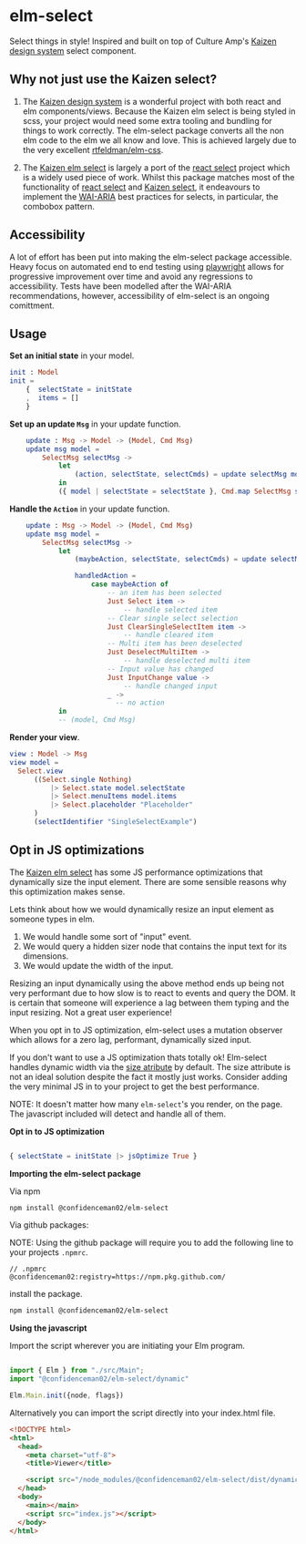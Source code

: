 # elm-select
Select things in style! Inspired and built on top of Culture Amp's [Kaizen design system](https://cultureamp.design) select component. 

## Why not just use the Kaizen select?
1. The [Kaizen design system](https://cultureamp.design/) is a wonderful project with both react and elm components/views. Because the Kaizen elm select is being styled in scss, your project would need some extra tooling and bundling for things to work correctly. The elm-select package converts all the non elm code to the elm we all know and love. This is achieved largely due to the very excellent [rtfeldman/elm-css](https://package.elm-lang.org/packages/rtfeldman/elm-css/latest/).

2. The [Kaizen elm select](https://cultureamp.design/storybook/?path=/story/select-elm--multi-select-searchable) is largely a port of the [react select](https://react-select.com/home) project which is a widely used piece of work. Whilst this package matches most of the functionality of [react select]() and [Kaizen select](), it endeavours to implement the [WAI-ARIA](https://www.w3.org/TR/wai-aria-practices/examples/combobox/aria1.1pattern/listbox-combo.html) best practices for selects, in particular, the combobox pattern.

## Accessibility
A lot of effort has been put into making the elm-select package accessible. Heavy focus on automated end to end testing using [playwright](https://playwright.dev/) allows for progressive improvement over time and avoid any regressions to accessibility. Tests have been modelled after the WAI-ARIA recommendations, however, accessibility of elm-select is an ongoing comittment.

## Usage
__Set an initial state__ in your model.

```elm
init : Model
init = 
    {  selectState = initState
    ,  items = []
    }
```

__Set up an update `Msg`__ in your update function.

```elm
    update : Msg -> Model -> (Model, Cmd Msg)
    update msg model =
        SelectMsg selectMsg ->
            let
                (action, selectState, selectCmds) = update selectMsg model.selectState
            in
            ({ model | selectState = selectState }, Cmd.map SelectMsg selectCmds)

```

__Handle the `Action`__ in your update function.

```elm
    update : Msg -> Model -> (Model, Cmd Msg)
    update msg model =
        SelectMsg selectMsg ->
            let
                (maybeAction, selectState, selectCmds) = update selectMsg model.selectState

                handledAction =
                    case maybeAction of 
                        -- an item has been selected
                        Just Select item ->
                            -- handle selected item
                        -- Clear single select selection
                        Just ClearSingleSelectItem item ->
                            -- handle cleared item
                        -- Multi item has been deselected
                        Just DeselectMultiItem ->
                            -- handle deselected multi item
                        -- Input value has changed
                        Just InputChange value ->
                            -- handle changed input
                        _ ->
                          -- no action
            in
            -- (model, Cmd Msg)
```

__Render your view__.

```elm
view : Model -> Msg
view model =
  Select.view 
      ((Select.single Nothing)
          |> Select.state model.selectState
          |> Select.menuItems model.items
          |> Select.placeholder "Placeholder"
      )
      (selectIdentifier "SingleSelectExample")
```

## Opt in JS optimizations
The [Kaizen elm select](https://cultureamp.design/storybook/?path=/story/select-elm--multi-select-searchable) has some JS performance optimizations that dynamically size the input element. There are some sensible reasons why this optimization makes sense.

Lets think about how we would dynamically resize an input element as someone types in elm.
1. We would handle some sort of "input" event.
2. We would query a hidden sizer node that contains the input text for its dimensions.
3. We would update the width of the input.

Resizing an input dynamically using the above method ends up being not very performant due to how slow is to react to events and query the DOM. It is certain that someone will experience a lag between them typing and the input resizing. Not a great user experience!

When you opt in to JS optimization, elm-select uses a mutation observer which allows for a zero lag, performant, dynamically sized input.

If you don't want to use a JS optimization thats totally ok! Elm-select handles dynamic width via the [size atribute](https://developer.mozilla.org/en-US/docs/Web/HTML/Attributes/size) by default. The size attribute is not an ideal solution despite the fact it mostly just works. Consider adding the very minimal JS in to your project to get the best performance.

NOTE: It doesn't matter how many `elm-select`'s you render, on the page. The javascript included will detect and handle all of them.

__Opt in to JS optimization__
```elm

{ selectState = initState |> jsOptimize True }
```

__Importing the elm-select package__

Via npm
```sh
npm install @confidenceman02/elm-select
```

Via github packages:

NOTE: Using the github package will require you to add the following line to your projects `.npmrc`.
```
// .npmrc 
@confidenceman02:registry=https://npm.pkg.github.com/
```

install the package.

```sh
npm install @confidenceman02/elm-select
```

__Using the javascript__

Import the script wherever you are initiating your Elm program.
```javascript

import { Elm } from "./src/Main";
import "@confidenceman02/elm-select/dynamic"

Elm.Main.init({node, flags})
```

Alternatively you can import the script directly into your index.html file.

```html
<!DOCTYPE html>
<html>
  <head>
    <meta charset="utf-8">
    <title>Viewer</title>

    <script src="/node_modules/@confidenceman02/elm-select/dist/dynamic.min.js"></script>
  </head>
  <body>
    <main></main>
    <script src="index.js"></script>
  </body>
</html>
```

